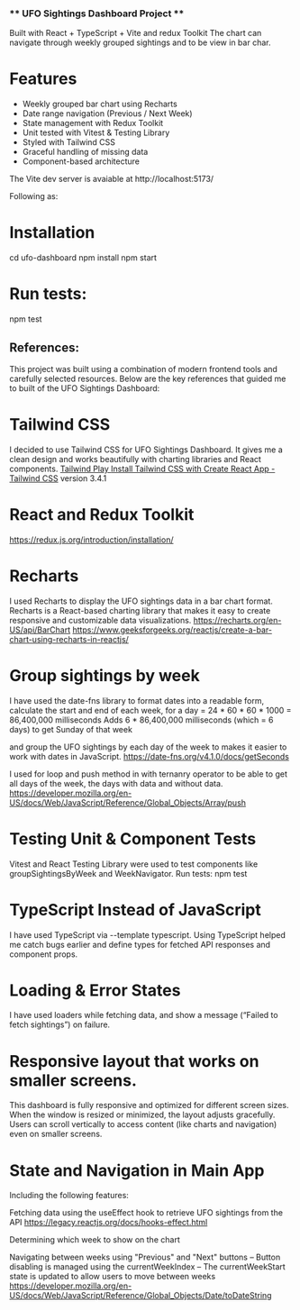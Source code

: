 
### ** UFO Sightings Dashboard Project **

   Built with  React + TypeScript + Vite and redux Toolkit
   The chart can navigate through weekly grouped sightings and to be view in bar char.


# Features

- Weekly grouped bar chart using Recharts
- Date range navigation (Previous / Next Week)
- State management with Redux Toolkit
- Unit tested with Vitest & Testing Library
- Styled with Tailwind CSS
- Graceful handling of missing data
- Component-based architecture

The Vite dev server is avaiable at http://localhost:5173/

Following as: 

# Installation
  cd ufo-dashboard
  npm install
  npm start

# Run tests: 
  npm test


## References:
 This project was built using a combination of modern frontend tools and carefully selected resources. Below are the key references that guided me to built of the UFO Sightings Dashboard:
# Tailwind CSS
  I decided to use Tailwind CSS for UFO Sightings Dashboard. It gives me a clean design and works beautifully with charting libraries and React components.
  [Tailwind Play ](https://play.tailwindcss.com/)
  [Install Tailwind CSS with Create React App - Tailwind CSS](https://v3.tailwindcss.com/docs/guides/create-react-app)  version 3.4.1

# React and Redux Toolkit
https://redux.js.org/introduction/installation/

# Recharts 

  I used Recharts to display the UFO sightings data in a bar chart format. Recharts is a React-based charting library that makes it easy to create responsive and customizable data visualizations.
  https://recharts.org/en-US/api/BarChart
  https://www.geeksforgeeks.org/reactjs/create-a-bar-chart-using-recharts-in-reactjs/

# Group sightings by week 
  I have used the date-fns library to format dates into a readable form, calculate the start and end of each week, 
  for a day = 24 * 60 * 60 * 1000 = 86,400,000 milliseconds 
  Adds 6 * 86,400,000 milliseconds (which = 6 days) to get Sunday of that week
  
  and group the UFO sightings by each day of the week to makes it easier to work with dates in JavaScript.
  https://date-fns.org/v4.1.0/docs/getSeconds

  I used for loop and push method in with ternanry operator to be able to get all days of the week, the days with data and without data.
  https://developer.mozilla.org/en-US/docs/Web/JavaScript/Reference/Global_Objects/Array/push

# Testing Unit & Component Tests
  Vitest and React Testing Library were used to test components like groupSightingsByWeek and WeekNavigator.
    Run tests: 
    npm test

# TypeScript Instead of JavaScript
  I have used TypeScript via --template typescript.
  Using TypeScript helped me catch bugs earlier and define types for fetched API responses and component props.

# Loading & Error States
  I have used loaders while fetching data, and show a message (“Failed to fetch sightings”) on failure.
  
# Responsive layout that works on smaller screens.
  This dashboard is fully responsive and optimized for different screen sizes.
  When the window is resized or minimized, the layout adjusts gracefully.
  Users can scroll vertically to access content (like charts and navigation) even on smaller screens.
  
# State and Navigation in Main App 
  Including the following features:

Fetching data using the useEffect hook to retrieve UFO sightings from the API
https://legacy.reactjs.org/docs/hooks-effect.html

Determining which week to show on the chart

Navigating between weeks using "Previous" and "Next" buttons
– Button disabling is managed using the currentWeekIndex
– The currentWeekStart state is updated to allow users to move between weeks
https://developer.mozilla.org/en-US/docs/Web/JavaScript/Reference/Global_Objects/Date/toDateString
    

